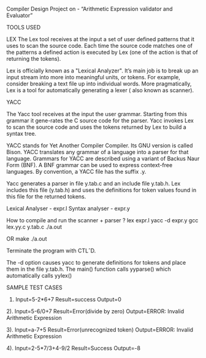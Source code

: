 Compiler Design Project on - 
“Arithmetic Expression validator and Evaluator”


TOOLS USED 

LEX
The Lex tool receives at the input a set of user defined patterns that it uses to scan the source code. Each time the source code matches one of the patterns a defined action is executed by Lex (one of the action is that of returning the tokens).

Lex is officially known as a "Lexical Analyzer". It’s main job is to break up an input stream into more into meaningful units, or tokens. For example, consider breaking a text file up into individual words.
More pragmatically, Lex is a tool for automatically generating a lexer ( also known as scanner).

YACC

The Yacc tool receives at the input the user grammar. Starting from this grammar it gene-rates the C source code for the parser. Yacc invokes Lex to scan the source code and uses the tokens returned by Lex to build a syntax tree. 

YACC stands for Yet Another Compiler Compiler. Its GNU version is called Bison. YACC translates any grammar of a language into a parser for that language. Grammars for YACC are described using a variant of Backus Naur Form (BNF). A BNF grammar can be used to express context-free languages. By convention, a YACC file has the suffix .y.

Yacc generates a parser in file y.tab.c and an include file y.tab.h. Lex includes this file (y.tab.h) and uses the definitions for token values found in this file for the returned tokens.


Lexical Analyser - expr.l
Syntax analyser - expr.y

How to compile and run the scanner + parser ?
lex expr.l
yacc -d expr.y
gcc lex.yy.c y.tab.c 
./a.out

OR
make
./a.out

Terminate the program with CTLˆD.


The -d option causes yacc to generate definitions for tokens and place them in the file y.tab.h. 
The main() function calls yyparse() which automatically calls yylex()


SAMPLE TEST CASES
1)  Input=5-2*6+7
Result=success
Output=0

2). Input=5-6/0+7
Result=Error(divide by zero)
Output=ERROR: Invalid Arithmetic Expression

3). Input=a-7+5
Result=Error(unrecognized token)
Output=ERROR: Invalid Arithmetic Expression

4). Input=2-5*7/3+4-9/2
Result=Success
Output=-8
 
